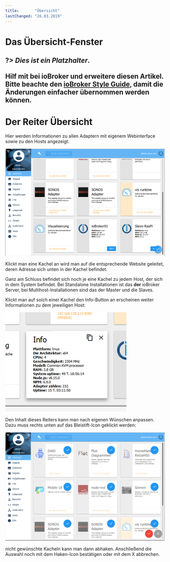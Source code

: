 ```yaml
---
title:       "Übersicht"
lastChanged: "26.03.2019"
---
```


# Das Übersicht-Fenster

?> ***Dies ist ein Platzhalter***.
   <br><br>
   Hilf mit bei ioBroker und erweitere diesen Artikel.  
   Bitte beachte den [ioBroker Style Guide](community/styleguidedoc), 
   damit die Änderungen einfacher übernommen werden können.
---
# Der Reiter Übersicht

Hier werden Informationen zu allen Adaptern mit eigenem Webinterface sowie zu den Hosts 
angezeigt.

![Der Reiter Übersicht](media/ADMIN_Uebersicht.png)


Klickt man eine Kachel an wird man auf die entsprechende Website geleitet, deren 
Adresse sich unten in der Kachel befindet.


Ganz am Schluss befindet sich noch je eine Kachel zu jedem Host, der sich in dem System befindet. Bei Standalone Installationen ist das **der** ioBroker Server, bei 
Multihost-Installationen sind das der Master und die Slaves.

Klickt man auf solch einer Kachel den Info-Button an erscheinen weiter Informationen 
zu dem jeweiligen Host:

![Der Reiter Übersicht](media/ADMIN_Uebersicht_host.png)

Den Inhalt dieses Reiters kann man nach eigenen Wünschen anpassen. Dazu muss rechts 
unten auf das Bleistift-Icon geklickt werden:

![Der Reiter Übersicht](media/ADMIN_Uebersicht_edit.png)

nicht gewünschte Kacheln kann man dann abhaken. Anschließend die Auswahl noch mit 
dem  Haken-Icon bestätigen oder mit dem X abbrechen.